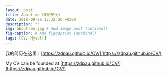 ```yaml
---
layout: post
title: About me（我的简历）
date: 2018-09-26 13:32:20 +0300
description: ""
img: about-me.jpg # Add image post (optional)
fig-caption: # Add figcaption (optional)
tags: [CV, Myself]
---
```


我的简历在这里：[https://zdpau.github.io/CV/](https://zdpau.github.io/CV/)

My CV can be founded at [https://zdpau.github.io/CV/](https://zdpau.github.io/CV/)



